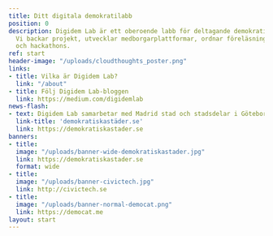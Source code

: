 ```yaml
---
title: Ditt digitala demokratilabb
position: 0
description: Digidem Lab är ett oberoende labb för deltagande demokrati med ny teknik.
  Vi backar projekt, utvecklar medborgarplattformar, ordnar föreläsningar, workshops
  och hackathons.
ref: start
header-image: "/uploads/cloudthoughts_poster.png"
links:
- title: Vilka är Digidem Lab?
  link: "/about"
- title: Följ Digidem Lab-bloggen
  link: https://medium.com/digidemlab
news-flash:
- text: Digidem Lab samarbetar med Madrid stad och stadsdelar i Göteborg och Stockholm för att utveckla världens största medborgarplattform <a href="http://consulproject.org">Consul</a>. På webbplatsen <a href="https://demokratiskastader.se">Demokratiska Städer</a> samlar vi metoder, verktyg och plattformar för kommuner och stadsdelar som vill ta sin medborgardialog till nästa nivå.
  link-title: 'demokratiskastäder.se'
  link: https://demokratiskastader.se
banners:
- title:
  image: "/uploads/banner-wide-demokratiskastader.jpg"
  link: https://demokratiskastader.se
  format: wide
- title:
  image: "/uploads/banner-civictech.jpg"
  link: http://civictech.se
- title:
  image: "/uploads/banner-normal-democat.png"
  link: https://democat.me
layout: start
---
```

